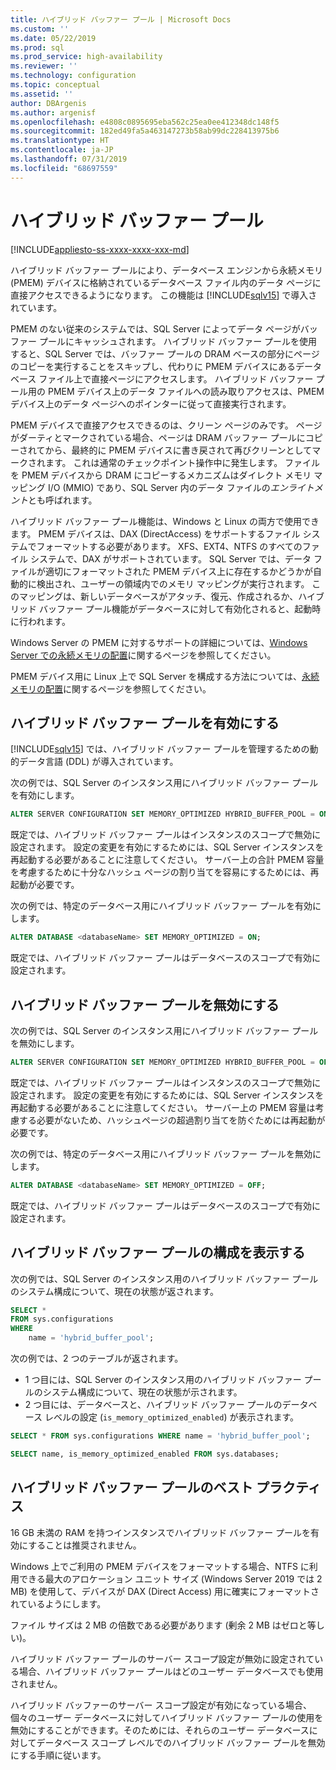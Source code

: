 ```yaml
---
title: ハイブリッド バッファー プール | Microsoft Docs
ms.custom: ''
ms.date: 05/22/2019
ms.prod: sql
ms.prod_service: high-availability
ms.reviewer: ''
ms.technology: configuration
ms.topic: conceptual
ms.assetid: ''
author: DBArgenis
ms.author: argenisf
ms.openlocfilehash: e4808c0895695eba562c25ea0ee412348dc148f5
ms.sourcegitcommit: 182ed49fa5a463147273b58ab99dc228413975b6
ms.translationtype: HT
ms.contentlocale: ja-JP
ms.lasthandoff: 07/31/2019
ms.locfileid: "68697559"
---
```

# <a name="hybrid-buffer-pool"></a>ハイブリッド バッファー プール
[!INCLUDE[appliesto-ss-xxxx-xxxx-xxx-md](../../includes/appliesto-ss-xxxx-xxxx-xxx-md.md)]

ハイブリッド バッファー プールにより、データベース エンジンから永続メモリ (PMEM) デバイスに格納されているデータベース ファイル内のデータ ページに直接アクセスできるようになります。 この機能は [!INCLUDE[sqlv15](../../includes/sssqlv15-md.md)] で導入されています。

PMEM のない従来のシステムでは、SQL Server によってデータ ページがバッファー プールにキャッシュされます。 ハイブリッド バッファー プールを使用すると、SQL Server では、バッファー プールの DRAM ベースの部分にページのコピーを実行することをスキップし、代わりに PMEM デバイスにあるデータベース ファイル上で直接ページにアクセスします。 ハイブリッド バッファー プール用の PMEM デバイス上のデータ ファイルへの読み取りアクセスは、PMEM デバイス上のデータ ページへのポインターに従って直接実行されます。  

PMEM デバイスで直接アクセスできるのは、クリーン ページのみです。 ページがダーティとマークされている場合、ページは DRAM バッファー プールにコピーされてから、最終的に PMEM デバイスに書き戻されて再びクリーンとしてマークされます。 これは通常のチェックポイント操作中に発生します。 ファイルを PMEM デバイスから DRAM にコピーするメカニズムはダイレクト メモリ マッピング I/O (MMIO) であり、SQL Server 内のデータ ファイルの*エンライトメント*とも呼ばれます。


ハイブリッド バッファー プール機能は、Windows と Linux の両方で使用できます。 PMEM デバイスは、DAX (DirectAccess) をサポートするファイル システムでフォーマットする必要があります。 XFS、EXT4、NTFS のすべてのファイル システムで、DAX がサポートされています。 SQL Server では、データ ファイルが適切にフォーマットされた PMEM デバイス上に存在するかどうかが自動的に検出され、ユーザーの領域内でのメモリ マッピングが実行されます。 このマッピングは、新しいデータベースがアタッチ、復元、作成されるか、ハイブリッド バッファー プール機能がデータベースに対して有効化されると、起動時に行われます。

Windows Server の PMEM に対するサポートの詳細については、[Windows Server での永続メモリの配置](/windows-server/storage/storage-spaces/deploy-pmem/)に関するページを参照してください。

PMEM デバイス用に Linux 上で SQL Server を構成する方法については、[永続メモリの配置](../../linux/sql-server-linux-configure-pmem.md)に関するページを参照してください。

## <a name="enable-hybrid-buffer-pool"></a>ハイブリッド バッファー プールを有効にする

[!INCLUDE[sqlv15](../../includes/sssqlv15-md.md)] では、ハイブリッド バッファー プールを管理するための動的データ言語 (DDL) が導入されています。

次の例では、SQL Server のインスタンス用にハイブリッド バッファー プールを有効にします。

```sql
ALTER SERVER CONFIGURATION SET MEMORY_OPTIMIZED HYBRID_BUFFER_POOL = ON;
```

既定では、ハイブリッド バッファー プールはインスタンスのスコープで無効に設定されます。 設定の変更を有効にするためには、SQL Server インスタンスを再起動する必要があることに注意してください。 サーバー上の合計 PMEM 容量を考慮するために十分なハッシュ ページの割り当てを容易にするためには、再起動が必要です。

次の例では、特定のデータベース用にハイブリッド バッファー プールを有効にします。

```sql
ALTER DATABASE <databaseName> SET MEMORY_OPTIMIZED = ON;
```

既定では、ハイブリッド バッファー プールはデータベースのスコープで有効に設定されます。

## <a name="disable-hybrid-buffer-pool"></a>ハイブリッド バッファー プールを無効にする

次の例では、SQL Server のインスタンス用にハイブリッド バッファー プールを無効にします。

```sql
ALTER SERVER CONFIGURATION SET MEMORY_OPTIMIZED HYBRID_BUFFER_POOL = OFF;
```

既定では、ハイブリッド バッファー プールはインスタンスのスコープで無効に設定されます。 設定の変更を有効にするためには、SQL Server インスタンスを再起動する必要があることに注意してください。 サーバー上の PMEM 容量は考慮する必要がないため、ハッシュページの超過割り当てを防ぐためには再起動が必要です。

次の例では、特定のデータベース用にハイブリッド バッファー プールを無効にします。

```sql
ALTER DATABASE <databaseName> SET MEMORY_OPTIMIZED = OFF;
```

既定では、ハイブリッド バッファー プールはデータベースのスコープで有効に設定されます。

## <a name="view-hybrid-buffer-pool-configuration"></a>ハイブリッド バッファー プールの構成を表示する

次の例では、SQL Server のインスタンス用のハイブリッド バッファー プールのシステム構成について、現在の状態が返されます。

```sql
SELECT *
FROM sys.configurations
WHERE
    name = 'hybrid_buffer_pool';
```

次の例では、2 つのテーブルが返されます。

- 1 つ目には、SQL Server のインスタンス用のハイブリッド バッファー プールのシステム構成について、現在の状態が示されます。
- 2 つ目には、データベースと、ハイブリッド バッファー プールのデータベース レベルの設定 (`is_memory_optimized_enabled`) が表示されます。

```sql
SELECT * FROM sys.configurations WHERE name = 'hybrid_buffer_pool';

SELECT name, is_memory_optimized_enabled FROM sys.databases;
```

## <a name="best-practices-for-hybrid-buffer-pool"></a>ハイブリッド バッファー プールのベスト プラクティス

16 GB 未満の RAM を持つインスタンスでハイブリッド バッファー プールを有効にすることは推奨されません。

Windows 上でご利用の PMEM デバイスをフォーマットする場合、NTFS に利用できる最大のアロケーション ユニット サイズ (Windows Server 2019 では 2 MB) を使用して、デバイスが DAX (Direct Access) 用に確実にフォーマットされているようにします。

ファイル サイズは 2 MB の倍数である必要があります (剰余 2 MB はゼロと等しい)。

ハイブリッド バッファー プールのサーバー スコープ設定が無効に設定されている場合、ハイブリッド バッファー プールはどのユーザー データベースでも使用されません。

ハイブリッド バッファーのサーバー スコープ設定が有効になっている場合、個々のユーザー データベースに対してハイブリッド バッファー プールの使用を無効にすることができます。そのためには、それらのユーザー データベースに対してデータベース スコープ レベルでのハイブリッド バッファー プールを無効にする手順に従います。
